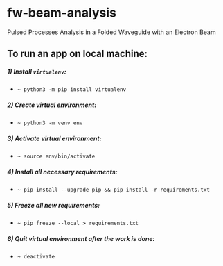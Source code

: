 # fw-beam-analysis
Pulsed Processes Analysis in a Folded Waveguide with an Electron Beam

## To run an app on local machine:
##### 1) Install `virtualenv`:
* `~ python3 -m pip install virtualenv`
##### 2) Create virtual environment:
* `~ python3 -m venv env`
##### 3) Activate virtual environment:
* `~ source env/bin/activate`
##### 4) Install all necessary requirements:
* `~ pip install --upgrade pip && pip install -r requirements.txt`
##### 5) Freeze all new requirements:
* `~ pip freeze --local > requirements.txt`
##### 6) Quit virtual environment after the work is done:
* `~ deactivate`
